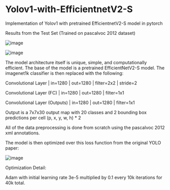 # Yolov1-with-EfficientnetV2-S
Implementation of Yolov1 with pretrained EfficientnetV2-S model in pytorch

Results from the Test Set (Trained on pascalvoc 2012 dataset)


![image](https://github.com/nickd16/Yolov1-with-EfficientnetV2-S/assets/108239710/14940662-6235-4f83-acd6-3ce67c1220d6)


![image](https://github.com/nickd16/Yolov1-with-EfficientnetV2-S/assets/108239710/f07fbb82-4a2d-4b28-86f4-9d94a131d065)


The model architecture itself is unique, simple, and computationally efficient. The base of the model is a pretrained EfficientNetV2-S model. The imagenet1k classifier is then replaced with the following:

Convolutional Layer | in=1280 | out=1280 | filter=2x2 | stride=2

Convolutional Layer (FC) | in=1280 | out=1280 | filter=1x1

Convolutional Layer (Outputs) | in=1280 | out=1280 | filter=1x1

Output is a 7x7x30 output map with 20 classes and 2 bounding box predictions per cell (p, x, y, w, h) * 2

All of the data preprocessing is done from scratch using the pascalvoc 2012 xml annotations.

The model is then optimized over this loss function from the original YOLO paper:


![image](https://github.com/nickd16/Yolov1-with-EfficientnetV2-S/assets/108239710/85b81dbd-21a3-4e08-bbd0-4b354fb2b657)


Optimization Detail:

Adam with initial learning rate 3e-5 multiplied by 0.1 every 10k iterations for 40k total.



